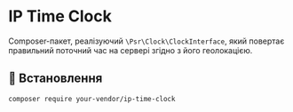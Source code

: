 # IP Time Clock

Composer-пакет, реалізуючий `\Psr\Clock\ClockInterface`, який повертає правильний поточний час на сервері згідно з його геолокацією.

## 🔧 Встановлення

```bash
composer require your-vendor/ip-time-clock
